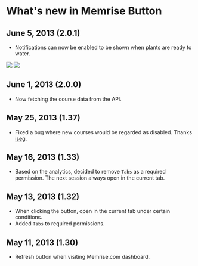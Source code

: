 # What's new in Memrise Button

## June 5, 2013 (2.0.1)

* Notifications can now be enabled to be shown when plants are ready to water.

![](http://raneksi.github.io/memrise-chrome-ext/memrise-notification-windows.png)
![](http://raneksi.github.io/memrise-chrome-ext/memrise-notification-mac.png)

## June 1, 2013 (2.0.0)

* Now fetching the course data from the API.

## May 25, 2013 (1.37)

* Fixed a bug where new courses would be regarded as disabled. Thanks
  [iseg](http://www.memrise.com/user/iseg/).

## May 16, 2013 (1.33)

* Based on the analytics, decided to remove `Tabs` as a required permission.
  The next session always open in the current tab.

## May 13, 2013 (1.32)

* When clicking the button, open in the current tab under certain conditions.
* Added `Tabs` to required permissions.

## May 11, 2013 (1.30)

* Refresh button when visiting Memrise.com dashboard.
